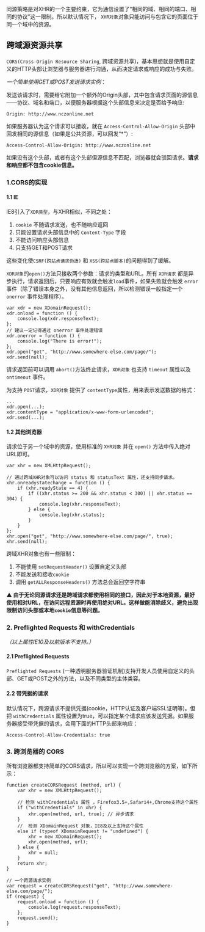 同源策略是对XHR的一个主要约束，它为通信设置了“相同的域、相同的端口、相同的协议”这一限制。所以默认情况下， `XHR对象`对象只能访问与包含它的页面位于同一个域中的资源。

跨域源资源共享
---
`CORS(Cross-Origin Resource Sharing`, 跨域资源共享)，基本思想就是使用自定义的HTTP头部让浏览器与服务器进行沟通，从而决定请求或响应的成功与失败。

*一个简单使用GET或POST发送请求实例*：

发送该请求时，需要给它附加一个额外的Origin头部，其中包含请求页面的源信息——协议、域名和端口，以便服务器根据这个头部信息来决定是否给予响应:

    Origin: http://www.nczonline.net

如果服务器认为这个请求可以接收，就在 `Access-Control-Allow-Origin` 头部中回发相同的源信息（如果是公共资源，可以回发“*”）:

    Access-Control-Allow-Origin: http://www.nczonline.net

如果没有这个头部，或者有这个头部但源信息不匹配，浏览器就会驳回请求。**请求和响应都不包含cookie信息。**

### 1.CORS的实现
#### 1.1 IE
IE8引入了`XDR类型`，与XHR相似，不同之处：

1. `cookie` 不随请求发送，也不随响应返回 
2. 只能设置请求头部信息中的 `Content-Type` 字段
3. 不能访问响应头部信息
4. 只支持GET和POST请求

这些变化使`CSRF(跨站点请求伪造)` 和 `XSS(跨站点脚本)`的问题得到了缓解。

`XDR对象`的`open()`方法只接收两个参数：请求的类型和URL。所有 `XDR请求` 都是异步执行，请求返回后，只要响应有效就会触发`load`事件，如果失败就会触发 `error`事件（除了错误本身之外，没有其他信息返回，所以检测错误一般指定一个 `onerror` 事件处理程序）。

    var xdr = new XDomainRequest();
	xdr.onload = function () {
		console.log(xdr.responseText);
	};
	// 建议一定记得通过 onerror 事件处理错误
	xdr.onerror = function () {
		console.log("There is error!");
	};
	xdr.open("get", "http://www.somewhere-else.com/page/");
	xdr.send(null);
	
请求返回前可以调用 `abort()`方法终止请求，`XDR对象` 也支持 `timeout` 属性以及 `ontimeout` 事件。

为支持 `POST`请求，`XDR对象` 提供了 `contentType`属性，用来表示发送数据的格式：

    ...
    xdr.open(...);
    xdr.contentType = "application/x-www-form-urlencoded";
    xdr.send(...);

#### 1.2 其他浏览器
请求位于另一个域中的资源，使用标准的 `XHR对象` 并在 `open()` 方法中传入绝对URL即可。

    var xhr = new XMLHttpRequest();
    
    // 通过跨域XHR对象可以访问 status 和 statusText 属性，还支持同步请求。
	xhr.onreadystatechange = function () {
		if (xhr.readyState == 4) {
			if ((xhr.status >= 200 && xhr.status < 300) || xhr.status == 304) {
			    console.log(xhr.responseText);
			} else {
			    console.log(xhr.status);
			}
		}
	};
	xhr.open("get", "http://www.somewhere-else.com/page/", true);
	xhr.send(null);
	
跨域XHR对象也有一些限制：
1. 不能使用 `setRequestHeader()` 设置自定义头部
2. 不能发送和接收`cookie`
3. 调用 `getALLResponseHeaders()` 方法总会返回空字符串

**▲ 由于无论同源请求还是跨域请求都使用相同的接口，因此对于本地资源，最好使用相对URL，在访问远程资源时再使用绝对URL。这样做能消除歧义，避免出现限制访问头部或本地`cookie`信息等问题。**

### 2. Preflighted Requests 和 withCredentials
*（以上属性IE10及以前版本不支持。）*

#### 2.1 Preflighted Requests
`Preflighted Requests` (一种透明服务器验证机制)支持开发人员使用自定义的头部、GET或POST之外的方法，以及不同类型的主体类容。

#### 2.2 带凭据的请求
默认情况下，跨源请求不提供凭据(cookie，HTTP认证及客户端SSL证明等)。但把 `withCredentials` 属性设置为true，可以指定某个请求应该发送凭据。如果服务器接受带凭据的请求，会用下面的HTTP头部来响应：

    Access-Control-Allow-Credentials: true

### 3. 跨浏览器的 CORS
所有浏览器都支持简单的CORS请求，所以可以实现一个跨浏览器的方案，如下所示：

    function createCORSRequest (method, url) {
		var xhr = new XMLHttpRequest();

		// 检测 withCredentials 属性 ，Firefox3.5+,Safari4+,Chrome支持这个属性
		if ("withCredentials" in xhr) {
			xhr.open(method, url, true); // 异步请求
		} 
		//	检测 XDomainRequest 对象，IE8及以上支持这个属性
		else if (typeof XDomainRequest != "undefined") {
			xhr = new XDomainRequest();
			xhr.open(method, url);
		} else {
			xhr = null;
		}
		return xhr;
	}

	// 一个跨源请求实例
	var request = createCORSRequest("get", "http://www.somewhere-else.com/page/");
	if (request) {
		request.onload = function () {
			console.log(request.responseText);
		};
		request.send();
	}
